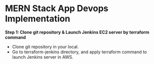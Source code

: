 # MERN Stack App Devops Implementation

**Step 1: Clone git repository & Launch Jenkins EC2 server by terraform command**
 
  - Clone git repository in your local.
  - Go to terraform-jenkins directory, and apply terraform command to launch Jenkins server in AWS.

